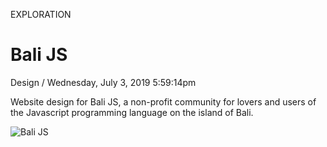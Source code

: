 <p class="type">EXPLORATION</p>

# Bali JS

<p class="meta">Design  /  Wednesday, July 3, 2019 5:59:14pm</p>

Website design for Bali JS, a non-profit community for lovers and users of the Javascript programming language on the island of Bali.

![Bali JS](https://farooq-agent.web.app/assets/images/works/large/bali-js.jpg)
